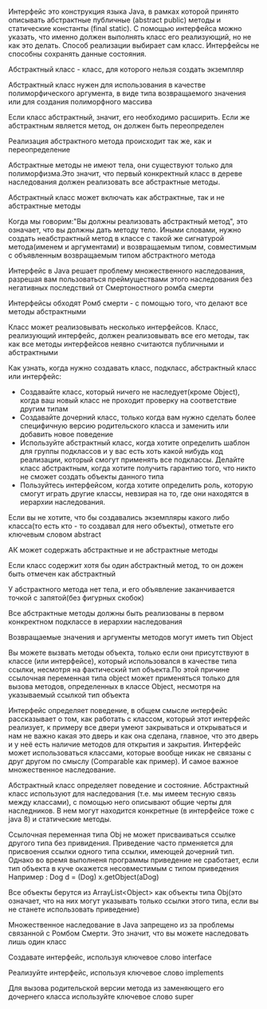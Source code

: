 Интерфейс это конструкция языка Java, в рамках которой принято описывать абстрактные публичные (abstract public) методы
и статические константы (final static). С помощью интерфейса можно указать, что именно должен выполнять класс его
реализующий, но не как это делать. Способ реализации выбирает сам класс. Интерфейсы не способны сохранять данные
состояния.

Абстрактный класс - класс, для которого нельзя создать экземпляр

Абстрактный класс нужен для использования в качестве полиморфического аргумента, в виде типа возвращаемого значения или
для создания полиморфного массива

Если класс абстрактный, значит, его необходимо расширить. Если же абстрактным является метод, он должен быть
переопределен

Реализация абстрактного метода происходит так же, как и переопределение

Абстрактные методы не имеют тела, они существуют только для полиморфизма.Это значит, что первый конкректный класс в
дереве наследования должен реализовать все абстрактные методы.

Абстрактный класс может включать как абстрактные, так и не абстрактные методы

Когда мы говорим:"Вы должны реализовать абстрактный метод", это означает, что вы должны дать методу тело. Иными словами,
нужно создать неабстрактный метод в классе с такой же сигнатурой метода(именем и аргументами) и возвращаемым типом,
совместимым с объявленным возвращаемым типом абстрактного метода

Интерфейс в Java решает проблему множественного наследования, разрешая вам пользоваться преймуществами этого
наследования без негативных последствий от Смертоностного ромба смерти

Интерфейсы обходят Ромб смерти - с помощью того, что делают все методы абстрактными

Класс может реализовывать несколько интерфейсов. Класс, реализующий интерфейс, должен реализовывать все его методы, так
как все методы интерфейсов неявно считаются публичными и абстрактными

Как узнать, когда нужно создавать класс, подкласс, абстрактный класс или интерфейс:

* Создавайте класс, который ничего не наследует(кроме Object), когда ваш новый класс не проходит проверку на
  соответствие другим типам
* Создавайте дочерний класс, только когда вам нужно сделать более специфичную версию родительского класса и заменить или
  добавить новое поведение
* Используйте абстрактный класс, когда хотите определить шаблон для группы подклассов и у вас есть хоть какой нибудь код
  реализации, который смогут применять все подклассы. Делайте класс абстрактным, когда хотите получить гарантию того,
  что никто не сможет создать объекты данного типа
* Пользуйтесь интерфейсом, когда хотите определить роль, которую смогут играть другие классы, невзирая на то, где они
  находятся в иерархии наследования.

Если вы не хотите, что бы создавались экземпляры какого либо класса(то есть кто - то создавал для него объекты),
отметьте его ключевым словом abstract

АК может содержать абстрактные и не абстрактные методы

Если класс содержит хотя бы один абстрактный метод, то он дожен быть отмечен как абстрактный

У абстрактного метода нет тела, и его объявление заканчивается точкой с запятой(без фигурных скобок)

Все абстрактные методы должны быть реализованы в первом конкректном подклассе в иерархии наследования

Возвращаемые значения и аргументы методов могут иметь тип Object

Вы можете вызвать методы объекта, только если они присутствуют в классе (или интерфейсе), который использовался в
качестве типа ссылки, несмотря на фактический тип объекта.По этой причине ссылочная переменная типа object может
применяться только для вызова методов, определенных в классе Object, несмотря на указываемый ссылкой тип объекта

Интерфейс определяет поведение, в общем смысле интерфейс рассказывает о том, как работать с классом, который этот
интерфейс реализует, к примеру все двери умеют закрываться и открываться и нам не важно какая это дверь и как она
сделана, главное, что это дверь и у неё есть наличие методов для открытия и закрытия. Интерфейс может использоваться
классами, которые вообще никак не связаны с друг другом по смыслу (Comparable как пример). И самое важное множественное
наследование.

Абстрактный класс определяет поведение и состояние. Абстрактный класс используют для наследования (т.е. мы имеем тесную
связь между классами), с помощью него описывают общие черты для наследников. В нем могут находится конкретные (в
интерфейсе тоже с java 8) и статические методы.

Ссылочная переменная типа Obj не может присваиваться ссылке другого типа без привидения. Приведение часто прменяется для
присвоения ссылки одного типа ссылки, имеющей дочерний тип. Однако во время выполненя программы приведение не сработает,
если тип объекта в куче окажется несовместимым с типом приведения \
Например : Dog d = (Dog) x.getObject(aDog)

Все объекты берутся из ArrayList<Object<Object>> как объекты типа Obj(это означает, что на них могут указывать только
ссылки этого типа, если вы не станете использовать приведение)

Множественное наследование в Java запрещено из за проблемы связанной с Ромбом Смерти. Это значит, что вы можете
наследовать лишь один класс

Создавате интерфейс, используя ключевое слово interface

Реализуйте интерфейс, используя ключевое слово implements

Для вызова родительской версии метода из заменяющего его дочернего класса используйте ключевое слово super

